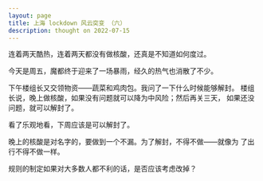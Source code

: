 ```yaml
---
layout: page
title: 上海 lockdown 风云突变 （六）
description: thought on 2022-07-15
---
```



连着两天酷热，连着两天都没有做核酸，还真是不知道如何度过。

今天是周五，魔都终于迎来了一场暴雨，经久的热气也消散了不少。

下午楼组长又交领物资——蔬菜和鸡肉包。我问了一下什么时候能够解封。
楼组长说，晚上做核酸，如果没有问题就可以降为中风险；然后再关三天，
如果还没问题，就可以解封了。

看了乐观地看，下周应该是可以解封了。

晚上的核酸是对名字的，要做到一个不漏。为了解封，不得不做——就像为
了出行不得不做一样。

规则的制定如果对大多数人都不利的话，是否应该考虑改掉？